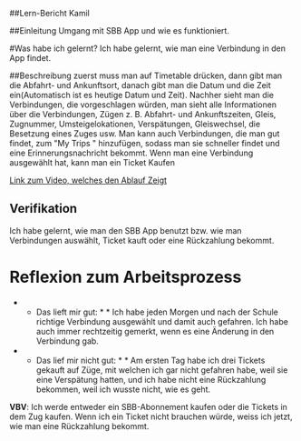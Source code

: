 ##Lern-Bericht
Kamil

##Einleitung
Umgang mit SBB App und wie es funktioniert.

#Was habe ich gelernt?
Ich habe gelernt, wie man eine Verbindung in den App findet.

##Beschreibung
zuerst muss man auf Timetable drücken, dann gibt man die Abfahrt- und Ankunftsort, danach gibt man die Datum und die Zeit ein(Automatisch ist es heutige Datum und Zeit). Nachher sieht man die Verbindungen, die vorgeschlagen würden, man sieht alle Informationen über die Verbindungen, Zügen z. B. Abfahrt- und Ankunftszeiten, Gleis, Zugnummer, Umsteigelokationen, Verspätungen, Gleiswechsel, die Besetzung eines Zuges usw. Man kann auch Verbindungen, die man gut findet, zum "My Trips " hinzufügen, sodass man sie schneller findet und eine Erinnerungsnachricht bekommt. Wenn man eine Verbindung ausgewählt hat, kann man ein Ticket Kaufen

[Link zum Video, welches den Ablauf Zeigt](https://youtube.com/shorts/BPr9PB4qVWE?feature=share)

## Verifikation

Ich habe gelernt, wie man den SBB App benutzt bzw. wie man Verbindungen auswählt, Ticket kauft oder eine Rückzahlung bekommt.


# Reflexion zum Arbeitsprozess

* * Das lieft mir gut: * *
Ich habe jeden Morgen und nach der Schule richtige Verbindung ausgewählt und damit auch gefahren.
Ich habe auch immer rechtzeitig gemerkt, wenn es eine Änderung in den Verbindung gab.

* * Das lief mir nicht gut: * *
Am ersten Tag habe ich drei Tickets gekauft auf Züge, mit welchen ich gar nicht gefahren habe,
weil sie eine Verspätung hatten, und ich habe nicht eine Rückzahlung bekommen, weil ich wusste nicht, wie es geht.




**VBV**: 
Ich werde entweder ein SBB-Abonnement kaufen oder die Tickets in dem Zug kaufen. 
Wenn ich ein Ticket nicht brauchen würde, weiss ich jetzt, wie man eine Rückzahlung bekommt.
